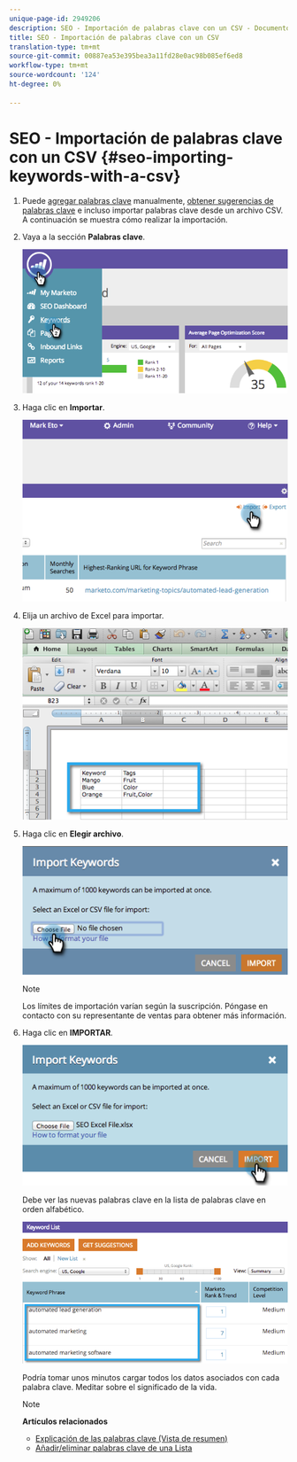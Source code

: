 ```yaml
---
unique-page-id: 2949206
description: SEO - Importación de palabras clave con un CSV - Documentos de marketing - Documentación del producto
title: SEO - Importación de palabras clave con un CSV
translation-type: tm+mt
source-git-commit: 00887ea53e395bea3a11fd28e0ac98b085ef6ed8
workflow-type: tm+mt
source-wordcount: '124'
ht-degree: 0%

---
```



# SEO - Importación de palabras clave con un CSV {#seo-importing-keywords-with-a-csv}

1. Puede [agregar palabras clave](seo-add-keywords.md) manualmente, [obtener sugerencias de palabras clave](seo-get-suggested-keywords.md) e incluso importar palabras clave desde un archivo CSV. A continuación se muestra cómo realizar la importación.
1. Vaya a la sección **Palabras clave**.

   ![](assets/image2014-9-18-11-3a44-3a25.png)

1. Haga clic en **Importar**.

   ![](assets/image2014-9-18-11-3a44-3a36.png)

1. Elija un archivo de Excel para importar.

   ![](assets/image2014-9-18-11-3a44-3a42.png)

1. Haga clic en **Elegir archivo**.

   ![](assets/image2014-9-18-11-3a44-3a46.png)

   >[!NOTE]
   >
   >Los límites de importación varían según la suscripción. Póngase en contacto con su representante de ventas para obtener más información.

1. Haga clic en **IMPORTAR**.

   ![](assets/image2014-9-18-11-3a45-3a25.png)

   Debe ver las nuevas palabras clave en la lista de palabras clave en orden alfabético.

   ![](assets/image2014-9-18-11-3a45-3a30.png)

   Podría tomar unos minutos cargar todos los datos asociados con cada palabra clave. Meditar sobre el significado de la vida.

   >[!NOTE]
   >
   >**Artículos relacionados**
   >
   >    
   >    
   >    * [Explicación de las palabras clave (Vista de resumen)](seo-understanding-keywords.md)
   >    * [Añadir/eliminar palabras clave de una Lista](seo-add-remove-keywords-from-a-list.md)


